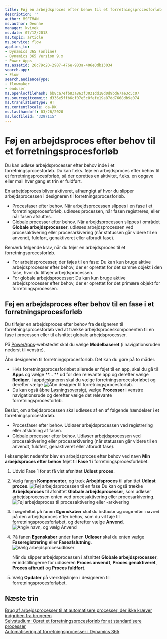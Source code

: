 ```yaml
---
title: Føj en arbejdsproces efter behov til et forretningsprocesforløb
description: ''
author: MSFTMAN
ms.author: Deonhe
manager: kvivek
ms.date: 07/12/2018
ms.topic: article
ms.service: flow
applies_to:
- Dynamics 365 (online)
- Dynamics 365 Version 9.x
- Power Apps
ms.assetid: 26c79c20-2987-476e-983a-406e0db13034
search.app:
- Flow
search.audienceType:
- flowmaker
- enduser
ms.openlocfilehash: bb8ca7efb83a863f3031dd18d0d9bd67ae3c5c07
ms.sourcegitcommit: d336e5ffb6cf07e5c8fefe19a87dd7668db9e074
ms.translationtype: HT
ms.contentlocale: da-DK
ms.lasthandoff: 03/26/2020
ms.locfileid: "3297115"
---
```

# <a name="add-an-on-demand-workflow-to-a-business-process-flow"></a>Føj en arbejdsproces efter behov til et forretningsprocesforløb


Du kan udløse arbejdsprocesser efter behov inde i et forretningsprocesforløb. Du kan f.eks. føje en arbejdsproces efter behov til et forretningsprocesforløb, så der oprettes en aktivitet, f.eks. en opgave eller mail hver gang et trin er fuldført. 

En arbejdsproces bliver aktiveret, afhængigt af hvor du slipper arbejdsprocessen i designeren til forretningsprocesforløb.
- Procesfaser efter behov. Når arbejdsprocessen slippes i en fase i et forretningsprocesforløb, udløses processen, når fasen registreres, eller når fasen afsluttes. 
- Globale processer efter behov. Når arbejdsprocessen slippes i området **Globale arbejdsprocesser**, udløses arbejdsprocessen ved procesaktivering eller procesarkivering (når statussen går videre til en anvendt, fuldført, genaktiveret eller afbrudt fase). 

Bemærk følgende krav, når du føjer en arbejdsproces til et forretningsprocesforløb.
- For arbejdsprocesser, der føjes til en fase: Du kan kun bruge aktive arbejdsprocesser efter behov, der er oprettet for det samme objekt i den fase, hvor du tilføjer arbejdsprocessen.  
- For globale arbejdsprocesser: Du kan kun bruge aktive arbejdsprocesser efter behov, der er oprettet for det primære objekt for forretningsprocessen.

## <a name="add-an-on-demand-workflow-to-a-business-process-flow-stage"></a>Føj en arbejdsproces efter behov til en fase i et forretningsprocesforløb

Du tilføjer en arbejdsproces efter behov fra designeren til forretningsprocesforløb ved at trække arbejdsproceskomponenten til en fase i processen eller til afsnittet globale arbejdsprocesser. 

På [PowerApps](https://make.powerapps.com)-webstedet skal du vælge **Modelbaseret** (i navigationsruden nederst til venstre). 

Åbn designeren til forretningsprocesforløb. Det kan du gøre på to måder.
- Hvis forretningsprocesforløbet allerede er føjet til en app, skal du gå til **Apps** og vælge **... ** ud for den relevante app og derefter vælge **Rediger**. I appdesigneren skal du vælge forretningsprocesforløbet og derefter vælge ![Åbn designer til forretningsprocesforløb](media/dynamics365-open-designer.PNG).  
- Du kan også åbne [Løsningsoversigt](/powerapps/maker/model-driven-apps/advanced-navigation.md#solution-explorer), vælge **Processer** i venstre navigationsrude og derefter vælge det relevante forretningsprocesforløb. 

Beslut, om arbejdsprocessen skal udløses af en af følgende hændelser i et forretningsprocesforløb. 
- Procesfaser efter behov. Udløser arbejdsprocessen ved registrering eller afslutning af fasen. 
- Globale processer efter behov. Udløser arbejdsprocessen ved procesaktivering eller procesarkivering (når statussen går videre til en anvendt, fuldført, genaktiveret eller afbrudt fase). 

I eksemplet nedenfor blev en arbejdsproces efter behov ved navn **Min arbejdsproces efter behov** føjet til **Fase 1** i forretningsprocesforløbet. 

1. Udvid Fase 1 for at få vist afsnittet **Udløst proces**. 
2. Vælg fanen **Komponenter**, og træk **Arbejdsproces** til afsnittet **Udløst proces**.
    ![Føj arbejdsprocessen til en fase](media/add-workflow-to-bpf-1.png) Du kan også trække **Arbejdsproces** til afsnittet **Globale arbejdsprocesser**, som udløser arbejdsprocessen enten ved procesaktivering eller procesarkivering.
 ![Føj arbejdsproces til procesaktivering eller -arkivering](media/add-workflow-to-bpf-global.png)
3. I søgefeltet på fanen **Egenskaber** skal du indtaste og søge efter navnet på den arbejdsproces efter behov, som du vil føje til forretningsprocesforløbet, og derefter vælge **Anvend**.
    ![Angiv navn, og vælg Anvend](media/add-workflow-to-bpf-2.png)
4. På fanen **Egenskaber** under fanen **Udløser** skal du enten vælge **Faseregistrering** eller **Faseafslutning**.  
    ![Vælg arbejdsprocesudløser](media/workflow-trigger.png)
   
    Når du slipper arbejdsprocessen i afsnittet **Globale arbejdsprocesser**, er indstillingerne for udløseren **Proces anvendt**, **Proces genaktiveret**, **Proces afbrudt** og **Proces fuldført**.

5. Vælg **Opdater** på værktøjslinjen i designeren til forretningsprocesforløbet.
 
## <a name="next-steps"></a>Næste trin
[Brug af arbejdsprocesser til at automatisere processer, der ikke kræver indgriben fra brugeren](workflow-processes.md) <br/>
[Selvstudium: Opret et forretningsprocesforløb for at standardisere processer](create-business-process-flow.md) <br/>
[Automatisering af forretningsprocesser i Dynamics 365](https://blogs.msdn.microsoft.com/crm/2017/03/28/business-process-flow-automation-in-dynamics-365/)
